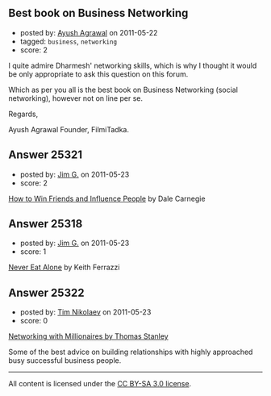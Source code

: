 ## Best book on Business Networking

- posted by: [Ayush Agrawal](https://stackexchange.com/users/-1/10692-ayush-agrawal) on 2011-05-22
- tagged: `business`, `networking`
- score: 2

I quite admire Dharmesh' networking skills, which is why I thought it would be only appropriate to ask this question on this forum.

Which as per you all is the best book on Business Networking (social networking), however not on line per se.

Regards,

Ayush Agrawal
Founder, FilmiTadka.


## Answer 25321

- posted by: [Jim G.](https://stackexchange.com/users/-1/10699-jim-g) on 2011-05-23
- score: 2

[How to Win Friends and Influence People](http://www.amazon.com/gp/aw/d/0671723650/ref=redir_mdp_mobile/183-1471551-6431248) by Dale Carnegie


## Answer 25318

- posted by: [Jim G.](https://stackexchange.com/users/-1/10699-jim-g) on 2011-05-23
- score: 1

[Never Eat Alone](http://www.amazon.com/gp/aw/d/0385512058/ref=redir_mdp_mobile/183-1471551-6431248) by Keith Ferrazzi


## Answer 25322

- posted by: [Tim Nikolaev](https://stackexchange.com/users/-1/7151-tim-nikolaev) on 2011-05-23
- score: 0

<p><a href="http://rads.stackoverflow.com/amzn/click/0743507932" rel="nofollow">Networking with Millionaires by Thomas Stanley</a></p>

<p>Some of the best advice on building relationships with highly approached busy successful business people.</p>




---

All content is licensed under the [CC BY-SA 3.0 license](https://creativecommons.org/licenses/by-sa/3.0/).
